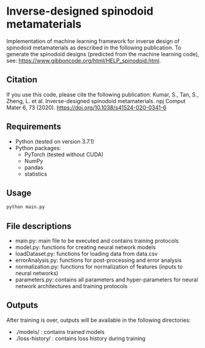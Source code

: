 # Inverse-designed spinodoid metamaterials
Implementation of machine learning framework for inverse design of spinodoid metamaterials as described in the following publication.
To generate the spinodoid designs (predicted from the machine learning code), see: https://www.gibboncode.org/html/HELP_spinodoid.html.

## Citation
If you use this code, please cite the following publication:
Kumar, S., Tan, S., Zheng, L. et al. Inverse-designed spinodoid metamaterials. npj Comput Mater 6, 73 (2020). https://doi.org/10.1038/s41524-020-0341-6

## Requirements

- Python (tested on version 3.7.1)
- Python packages:
    - PyTorch (tested without CUDA)
    - NumPy
    - pandas
    - statistics

## Usage

```sh
python main.py
```

## File descriptions
- main.py: main file to be executed and contains training protocols
- model.py: functions for creating neural network models
- loadDataset.py: functions for loading data from data.csv
- errorAnalysis.py: functions for post-processing and error analysis
- normalization.py: functions for normalization of features (inputs to neural networks)
- parameters.py: contains all parameters and hyper-parameters for neural network architectures and training protocols

## Outputs
After training is over, outputs will be available in the following directories:
- ./models/ : contains trained models
- ./loss-history/ : contains loss history during training

